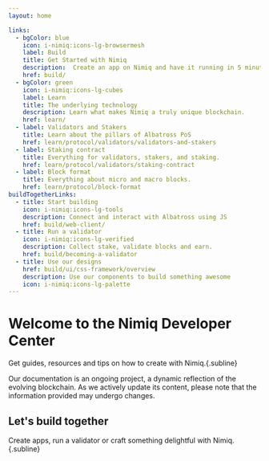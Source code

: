 ```yaml
---
layout: home

links:
  - bgColor: blue
    icon: i-nimiq:icons-lg-browsermesh
    label: Build
    title: Get Started with Nimiq
    description:  Create an app on Nimiq and have it running in 5 minutes.
    href: build/
  - bgColor: green
    icon: i-nimiq:icons-lg-cubes
    label: Learn
    title: The underlying technology
    description: Learn what makes Nimiq a truly unique blockchain.
    href: learn/
  - label: Validators and Stakers
    title: Learn about the pillars of Albatross PoS
    href: learn/protocol/validators/validators-and-stakers
  - label: Staking contract
    title: Everything for validators, stakers, and staking.
    href: learn/protocol/validators/staking-contract
  - label: Block format
    title: Everything about micro and macro blocks.
    href: learn/protocol/block-format
buildTogetherLinks:
  - title: Start building
    icon: i-nimiq:icons-lg-tools
    description: Connect and interact with Albatross using JS
    href: build/web-client/
  - title: Run a validator
    icon: i-nimiq:icons-lg-verified
    description: Collect stake, validate blocks and earn.
    href: build/becoming-a-validator
  - title: Use our designs
    href: build/ui/css-framework/overview
    description: Use our components to build something awesome
    icon: i-nimiq:icons-lg-palette
---
```


# Welcome to the Nimiq Developer Center

Get guides, resources and tips on how to create with Nimiq.{.subline}

<Callout type="warning">

Our documentation is an ongoing project, a dynamic reflection of the evolving blockchain. As we actively update its content, please note that the information provided may undergo changes.

</Callout>

<Grid :items="$frontmatter.links" mt-64 mb-136 />

## Let's build together

Create apps, run a validator or craft something delightful with Nimiq.{.subline}

<Grid :items="$frontmatter.buildTogetherLinks" mt-64 />
